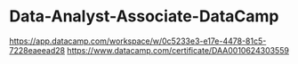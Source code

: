 # Data-Analyst-Associate-DataCamp

https://app.datacamp.com/workspace/w/0c5233e3-e17e-4478-81c5-7228eaeead28
https://www.datacamp.com/certificate/DAA0010624303559
